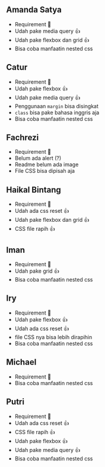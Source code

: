 ## Amanda Satya

- Requirement 💯
- Udah pake media query 👍
- Udah pake flexbox dan grid 👍
- Bisa coba manfaatin nested css

## Catur

- Requirement 💯
- Udah pake flexbox 👍
- Udah pake media query 👍
- Penggunaan `margin` bisa disingkat
- `class` bisa pake bahasa inggris aja
- Bisa coba manfaatin nested css

## Fachrezi

- Requirement 💯
- Belum ada alert (?)
- Readme belum ada image
- File CSS bisa dipisah aja

## Haikal Bintang

- Requirement 💯
- Udah ada css reset 👍
- Udah pake flexbox dan grid 👍
- CSS file rapih 👍

## Iman

- Requirement 💯
- Udah pake grid 👍
- Bisa coba manfaatin nested css

## Iry

- Requirement 💯
- Udah pake flexbox 👍
- Udah ada css reset 👍
- file CSS nya bisa lebih dirapihin
- Bisa coba manfaatin nested css

## Michael

- Requirement 💯
- Bisa coba manfaatin nested css

## Putri

- Requirement 💯
- Udah ada css reset 👍
- CSS file rapih 👍
- Udah pake flexbox 👍
- Udah pake media query 👍
- Bisa coba manfaatin nested css
